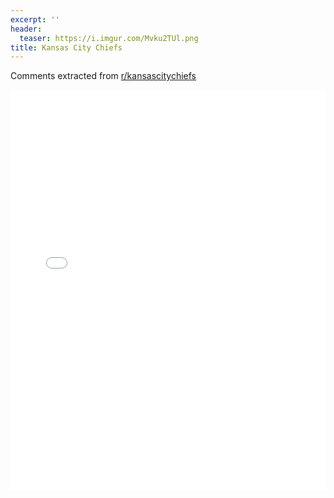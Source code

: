 ```yaml
---
excerpt: ''
header:
  teaser: https://i.imgur.com/Mvku2TUl.png
title: Kansas City Chiefs
---
```


Comments extracted from [r/kansascitychiefs](https://reddit.com/r/kansascitychiefs)
<iframe id="igraph" scrolling="no" style="border:none;" seamless="seamless" src="/plots/NFL/KAN.html" height="640" width="100%"></iframe>